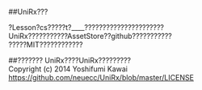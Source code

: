 ##UniRx???

?Lesson?cs?????t?____??????????????????????  
UniRx???????????AssetStore??github???????????  
?????MIT????????????


##???????
UniRx????UniRx?????????  
Copyright (c) 2014 Yoshifumi Kawai https://github.com/neuecc/UniRx/blob/master/LICENSE